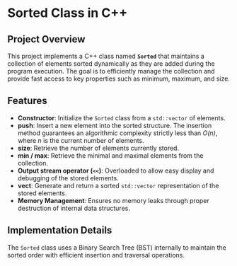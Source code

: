 # Sorted Class in C++

## Project Overview

This project implements a C++ class named **`Sorted`** that maintains a collection of elements sorted dynamically as they are added during the program execution. The goal is to efficiently manage the collection and provide fast access to key properties such as minimum, maximum, and size.

## Features

- **Constructor**: Initialize the `Sorted` class from a `std::vector` of elements.
- **push**: Insert a new element into the sorted structure. The insertion method guarantees an algorithmic complexity strictly less than *O(n)*, where *n* is the current number of elements.
- **size**: Retrieve the number of elements currently stored.
- **min / max**: Retrieve the minimal and maximal elements from the collection.
- **Output stream operator (`<<`)**: Overloaded to allow easy display and debugging of the stored elements.
- **vect**: Generate and return a sorted `std::vector` representation of the stored elements.
- **Memory Management**: Ensures no memory leaks through proper destruction of internal data structures.

## Implementation Details

The `Sorted` class uses a Binary Search Tree (BST) internally to maintain the sorted order with efficient insertion and traversal operations.
